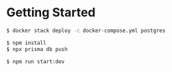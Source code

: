 # Getting Started

```bash
$ docker stack deploy -c docker-compose.yml postgres
```

```bash
$ npm install
$ npx prisma db push
```

```bash
$ npm run start:dev
```
